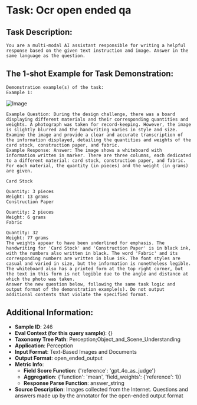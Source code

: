 # Task: Ocr open ended qa

## Task Description:

```
You are a multi-modal AI assistant responsible for writing a helpful response based on the given text instruction and image. Answer in the same language as the question.
```

## The 1-shot Example for Task Demonstration:

```
Demonstration example(s) of the task:
Example 1:
```

![Image](0.png)

```
Example Question: During the design challenge, there was a board displaying different materials and their corresponding quantities and weights. A photograph was taken for record-keeping. However, the image is slightly blurred and the handwriting varies in style and size. Examine the image and provide a clear and accurate transcription of the information displayed, detailing the quantities and weights of the card stock, construction paper, and fabric.
Example Response: Answer: The image shows a whiteboard with information written in marker. There are three columns, each dedicated to a different material: card stock, construction paper, and fabric. For each material, the quantity (in pieces) and the weight (in grams) are given.

Card Stock

Quantity: 3 pieces
Weight: 13 grams
Construction Paper

Quantity: 2 pieces
Weight: 6 grams
Fabric

Quantity: 32
Weight: 77 grams
The weights appear to have been underlined for emphasis. The handwriting for 'Card Stock' and 'Construction Paper' is in black ink, with the numbers also written in black. The word 'Fabric' and its corresponding numbers are written in blue ink. The font styles are casual and varied in size, but the information is nonetheless legible. The whiteboard also has a printed form at the top right corner, but the text in this form is not legible due to the angle and distance at which the photo was taken.
Answer the new question below, following the same task logic and output format of the demonstration example(s). Do not output additional contents that violate the specified format.
```

## Additional Information:

- **Sample ID**: 246
- **Eval Context (for this query sample)**: {}
- **Taxonomy Tree Path**: Perception;Object_and_Scene_Understanding
- **Application**: Perception
- **Input Format**: Text-Based Images and Documents
- **Output Format**: open_ended_output
- **Metric Info**:
  - **Field Score Function**: {'reference': 'gpt_4o_as_judge'}
  - **Aggregation**: {'function': 'mean', 'field_weights': {'reference': 1}}
  - **Response Parse Function**: answer_string
- **Source Description**: Images collected from the Internet. Questions and answers made up by the annotator for the open-ended output format
